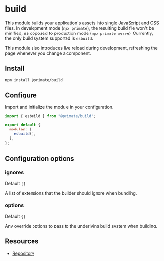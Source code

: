 # build

This module builds your application's assets into single JavaScript and CSS
files. In development mode (`npx primate`), the resulting build file won't be 
minified, as opposed to production mode (`npx primate serve`). Currently, the
only build system supported is `esbuild`.

This module also introduces live reload during development, refreshing the page
whenever you change a component.

## Install

`npm install @primate/build`

## Configure

Import and initialize the module in your configuration.

```js caption=primate.config.js
import { esbuild } from "@primate/build";

export default {
  modules: [
    esbuild(),
  ],
};
```

## Configuration options

### ignores

Default `[]`

A list of extensions that the builder should ignore when bundling.

### options

Default `{}`

Any override options to pass to the underlying build system when building.

## Resources

* [Repository][repo]

[repo]: https://github.com/primatejs/primate/tree/master/packages/build
